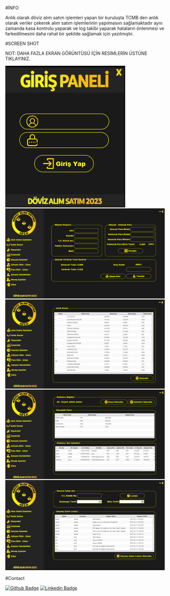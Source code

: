 #İNFO

Anlık olarak döviz alım satım işlemleri yapan bir kuruluşta TCMB den anlık olarak veriler çekerek alım satım işlemlerinin yapılmasıın sağlamaktadır aynı zamanda kasa kontrolu yaparak ve log takibi yaparak hataların önlenmesi ve farkedilmesini daha rahat bir şekilde sağlamak için yazılmıştır.

#SCREEN SHOT

NOT: DAHA FAZLA EKRAN GÖRÜNTÜSÜ İÇİN RESİMLERİN ÜSTÜNE TIKLAYINIZ.

[![screenshot](ScreenShot/1.png)](https://github.com/anilklc/Currency/tree/main/ScreenShot) 
[![screenshot](ScreenShot/3.png)](https://github.com/anilklc/Currency/tree/main/ScreenShot) 
[![screenshot](ScreenShot/4.png)](https://github.com/anilklc/Currency/tree/main/ScreenShot)
[![screenshot](ScreenShot/5.png)](https://github.com/anilklc/Currency/tree/main/ScreenShot) 
[![screenshot](ScreenShot/9.png)](https://github.com/anilklc/Currency/tree/main/ScreenShot) 
 


#Contact

[![Github Badge](https://img.shields.io/badge/-Github-000?style=quare&labelColor=000&logo=Github&logoColor=white&link=link)](https://github.com/anilklc) 
[![Linkedin Badge](https://img.shields.io/badge/LinkedIn-0077B5?style=for-the-badge&logo=linkedin&logoColor=white)](https://www.linkedin.com/in/anilklic/) 
